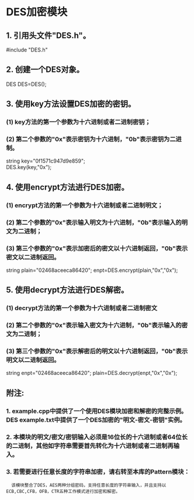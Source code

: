 # DES加密模块

   ## 1. 引用头文件"DES.h"。
   #include "DES.h"

   ## 2. 创建一个DES对象。
   DES DES=DES();

   ## 3. 使用key方法设置DES加密的密钥。
   ### (1) key方法的第一个参数为十六进制或者二进制密钥；
   ### (2) 第二个参数的"0x"表示密钥为十六进制，"0b"表示密钥为二进制。
   string key="0f1571c947d9e859";   
   DES.key(key,"0x");  


   ## 4. 使用encrypt方法进行DES加密。
   ### (1) encrypt方法的第一个参数为十六进制或者二进制明文；
   ### (2) 第二个参数的"0x"表示输入明文为十六进制，"0b"表示输入的明文为二进制；
   ### (3) 第三个参数的"0x"表示加密后的密文以十六进制返回，"0b"表示密文以二进制返回。
   string plain="02468aceeca86420";
   enpt=DES.encrypt(plain,"0x","0x");


   ## 5. 使用decrypt方法进行DES解密。
   ### (1) decrypt方法的第一个参数为十六进制或者二进制密文
   ### (2) 第二个参数的"0x"表示输入密文为十六进制，"0b"表示输入的密文为二进制；
   ### (3) 第三个参数的"0x"表示解密后的明文以十六进制返回，"0b"表示明文以二进制返回。
   string enpt="02468aceeca86420";
   plain=DES.decrypt(enpt,"0x","0x");


   ## 附注: 
   ### 1. example.cpp中提供了一个使用DES模块加密和解密的完整示例。DES example.txt中提供了一个DES加密的"明文-密文-密钥"实例。
   ### 2. 本模块的明文/密文/密钥输入必须是16位长的十六进制或者64位长的二进制，其他如字符串需要首先转化为十六进制或者二进制再输入。
   ### 3. 若需要进行任意长度的字符串加密，请右转至本库的Pattern模块：
      该模块整合了DES，AES两种分组密码，支持任意长度的字符串输入，并且支持以ECB,CBC,CFB，OFB，CTR五种工作模式进行加密和解密。
